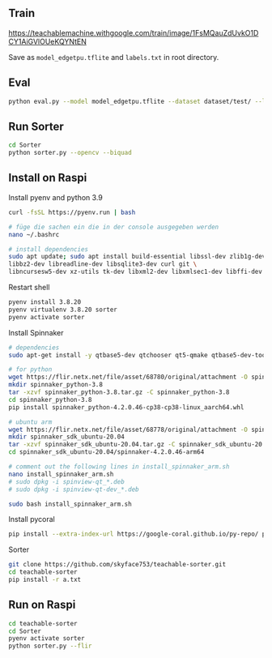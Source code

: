 ## Train

https://teachablemachine.withgoogle.com/train/image/1FsMQauZdUvkO1DCY1AiGVlOUeKQYNtEN

Save as `model_edgetpu.tflite` and `labels.txt` in root directory.

## Eval

```bash
python eval.py --model model_edgetpu.tflite --dataset dataset/test/ --labels labels.txt
```

## Run Sorter

```bash
cd Sorter
python sorter.py --opencv --biquad
```

## Install on Raspi

Install pyenv and python 3.9

```bash
curl -fsSL https://pyenv.run | bash

# füge die sachen ein die in der console ausgegeben werden
nano ~/.bashrc

# install dependencies
sudo apt update; sudo apt install build-essential libssl-dev zlib1g-dev \
libbz2-dev libreadline-dev libsqlite3-dev curl git \
libncursesw5-dev xz-utils tk-dev libxml2-dev libxmlsec1-dev libffi-dev liblzma-dev
```

Restart shell

```bash
pyenv install 3.8.20
pyenv virtualenv 3.8.20 sorter
pyenv activate sorter
```

Install Spinnaker

```bash
# dependencies
sudo apt-get install -y qtbase5-dev qtchooser qt5-qmake qtbase5-dev-tools;

# for python
wget https://flir.netx.net/file/asset/68780/original/attachment -O spinnaker_python-3.8.tar.gz
mkdir spinnaker_python-3.8
tar -xzvf spinnaker_python-3.8.tar.gz -C spinnaker_python-3.8
cd spinnaker_python-3.8
pip install spinnaker_python-4.2.0.46-cp38-cp38-linux_aarch64.whl

# ubuntu arm
wget https://flir.netx.net/file/asset/68778/original/attachment -O spinnaker_sdk_ubuntu-20.04.tar.gz
mkdir spinnaker_sdk_ubuntu-20.04
tar -xzvf spinnaker_sdk_ubuntu-20.04.tar.gz -C spinnaker_sdk_ubuntu-20.04
cd spinnaker_sdk_ubuntu-20.04/spinnaker-4.2.0.46-arm64

# comment out the following lines in install_spinnaker_arm.sh
nano install_spinnaker_arm.sh
# sudo dpkg -i spinview-qt_*.deb
# sudo dpkg -i spinview-qt-dev_*.deb

sudo bash install_spinnaker_arm.sh
```

Install pycoral

```bash
pip install --extra-index-url https://google-coral.github.io/py-repo/ pycoral~=2.0
```

Sorter

```bash
git clone https://github.com/skyface753/teachable-sorter.git
cd teachable-sorter
pip install -r a.txt
```

## Run on Raspi

```bash
cd teachable-sorter
cd Sorter
pyenv activate sorter
python sorter.py --flir
```
